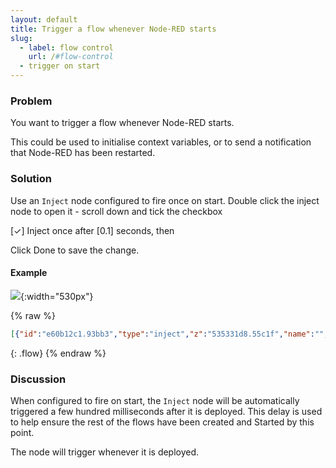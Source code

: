 ```yaml
---
layout: default
title: Trigger a flow whenever Node-RED starts
slug:
  - label: flow control
    url: /#flow-control
  - trigger on start
---
```


### Problem

You want to trigger a flow whenever Node-RED starts.

This could be used to initialise context variables, or to send a notification
that Node-RED has been restarted.

### Solution

Use an <code class="node">Inject</code> node configured to fire once on start. Double click the inject node to open it - scroll down and tick the checkbox

  [&check;] Inject once after [0.1] seconds, then

Click Done to save the change.

#### Example

![](/images/basic/trigger-on-start.png){:width="530px"}

{% raw %}
~~~json
[{"id":"e60b12c1.93bb3","type":"inject","z":"535331d8.55c1f","name":"","topic":"","payload":"Started!","payloadType":"str","repeat":"","crontab":"","once":true,"x":140,"y":540,"wires":[["9b1d7727.56d0f8"]]},{"id":"9b1d7727.56d0f8","type":"debug","z":"535331d8.55c1f","name":"","active":true,"console":"false","complete":"false","x":410,"y":540,"wires":[]}]
~~~
{: .flow}
{% endraw %}

### Discussion

When configured to fire on start, the <code class="node">Inject</code> node will
be automatically triggered a few hundred milliseconds after it is deployed. This
delay is used to help ensure the rest of the flows have been created and Started
by this point.

The node will trigger whenever it is deployed.
